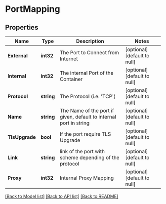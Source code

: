 # PortMapping

## Properties
Name | Type | Description | Notes
------------ | ------------- | ------------- | -------------
**External** | **int32** | The Port to Connect from Internet | [optional] [default to null]
**Internal** | **int32** | The internal Port of the Container | [optional] [default to null]
**Protocol** | **string** | The Protocol (i.e. &#39;TCP&#39;) | [optional] [default to null]
**Name** | **string** | The Name of the port if given, default to internal port in string | [optional] [default to null]
**TlsUpgrade** | **bool** | If the port require TLS Upgrade | [optional] [default to null]
**Link** | **string** | link of the port with scheme depending of the protocol | [optional] [default to null]
**Proxy** | **int32** | Internal Proxy Mapping | [optional] [default to null]

[[Back to Model list]](../README.md#documentation-for-models) [[Back to API list]](../README.md#documentation-for-api-endpoints) [[Back to README]](../README.md)


